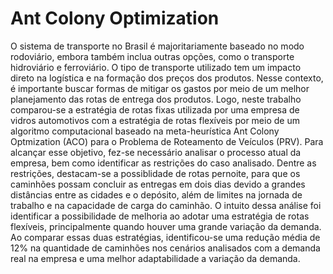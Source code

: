 # Ant Colony Optimization

O sistema de transporte no Brasil é majoritariamente baseado no modo rodoviário,
embora também inclua outras opções, como o transporte hidroviário e ferroviário. O
tipo de transporte utilizado tem um impacto direto na logística e na formação dos
preços dos produtos. Nesse contexto, é importante buscar formas de mitigar os
gastos por meio de um melhor planejamento das rotas de entrega dos produtos. Logo,
neste trabalho comparou-se a estratégia de rotas fixas utilizada por uma empresa de
vidros automotivos com a estratégia de rotas flexíveis por meio de um algoritmo
computacional baseado na meta-heurística Ant Colony Optmization (ACO) para o
Problema de Roteamento de Veículos (PRV). Para alcançar esse objetivo, fez-se
necessário analisar o processo atual da empresa, bem como identificar as restrições
do caso analisado. Dentre as restrições, destacam-se a possiblidade de rotas
pernoite, para que os caminhões possam concluir as entregas em dois dias devido a
grandes distâncias entre as cidades e o depósito, além de limites na jornada de
trabalho e na capacidade de carga do caminhão. O intuito dessa análise foi identificar
a possibilidade de melhoria ao adotar uma estratégia de rotas flexíveis, principalmente
quando houver uma grande variação da demanda. Ao comparar essas duas
estratégias, identificou-se uma redução média de 12% na quantidade de caminhões
nos cenários analisados com a demanda real na empresa e uma melhor
adaptabilidade a variação da demanda.
